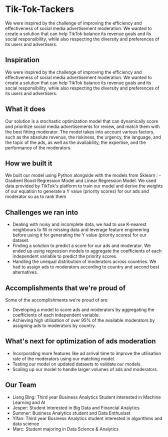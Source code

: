# Tik-Tok-Tackers
We were inspired by the challenge of improving the efficiency and effectiveness of social media advertisement moderation. We wanted to create a solution that can help TikTok balance its revenue goals and its social responsibility, while also respecting the diversity and preferences of its users and advertisers.


## Inspiration
We were inspired by the challenge of improving the efficiency and effectiveness of social media advertisement moderation. We wanted to create a solution that can help TikTok balance its revenue goals and its social responsibility, while also respecting the diversity and preferences of its users and advertisers.

## What it does
Our solution is a stochastic optimization model that can dynamically score and prioritize social media advertisements for review, and match them with the best fitting moderator. The model takes into account various factors, such as the absolute revenue, the riskiness, the urgency, the language, and the topic of the ads, as well as the availability, the expertise, and the performance of the moderators. 

## How we built it
We built our model using Python alongside with the models from Sklearn : -Gradient Boost Regression Model and Linear Regression Model. We used data provided by TikTok's platform to train our model and derive the weights of our equation to generate a Y value (priority scores) for our ads and moderator so as to rank them

## Challenges we ran into
- Dealing with noisy and incomplete data, we had to use K-nearest neighbours to fill in missing data and leverage feature engineering before using it for generating the Y value (priority scores) for our dataset.
- Finding a solution to predict a score for our ads and moderator. We ended up using regression models to aggregate the coefficients of each independent variable to predict the priority scores.
- Handling the unequal distribution of moderators across countries. We had to assign ads to moderators according to country and second best alternatives.

## Accomplishments that we're proud of
Some of the accomplishments we're proud of are:
- Developing a model to score ads and moderators by aggregating the coefficients of each independent variable.
- Achieving high utilisation of over 95% of the available moderators by assigning ads to moderators by country.

## What's next for optimization of ads moderation
- Incorporating more features like ad arrival time to improve the utilisation rate of the moderators using our matching model.
- Testing our model on updated datasets to validate our models.
- Scaling up our model to handle larger volumes of ads and moderators.

## Our Team
- Liang Bing: Third year Business Analytics Student interested in Machine Learning and AI
- Jesper: Student interested in Big Data and Financial Analytics
- Summer: Business Analytics student and Data Enthusiast
- Yifan: Third year Business Analytics student interested in algorithms and data science
- Marc: Student majoring in Data Science & Analytics
